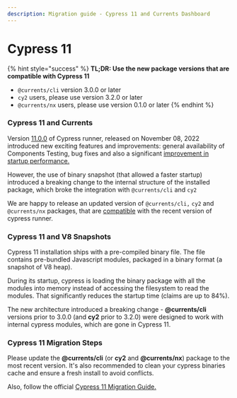 ```yaml
---
description: Migration guide - Cypress 11 and Currents Dashboard
---
```


# Cypress 11

{% hint style="success" %}
**TL;DR:  Use the new package versions that are compatible with Cypress 11**

* &#x20;`@currents/cli`  version 3.0.0 or later
* `cy2` users, please use version 3.2.0 or later
* `@currents/nx` users, please use version 0.1.0 or later
{% endhint %}

### Cypress 11 and Currents

Version [11.0.0](https://docs.cypress.io/guides/references/changelog#11-0-0) of Cypress runner, released on November 08, 2022 introduced new exciting features and improvements: general availability of Components Testing, bug fixes and also a significant [improvement in startup performance.](https://github.com/cypress-io/cypress/issues/18480)

However, the use of binary snapshot (that allowed a faster startup) introduced a breaking change to the internal structure of the installed package, which broke the integration with `@currents/cli` and `cy2`

We are happy to release an updated version of `@currents/cli,` `cy2` and `@currents/nx` packages, that are [compatible](currents-cli.md#currents-cli-compatibility) with the recent version of cypress runner.

### Cypress 11 and V8 Snapshots

Cypress 11 installation ships with a pre-compiled binary file. The file contains pre-bundled Javascript modules, packaged in a binary format (a snapshot of V8 heap).

During its startup, cypress is loading the binary package with all the modules into memory instead of accessing the filesystem to read the modules. That significantly reduces the startup time (claims are up to 84%).

The new architecture introduced a breaking change - **@currents/cli** versions prior to 3.0.0 (and **cy2** prior to 3.2.0) were designed to work with internal cypress modules, which are gone in Cypress 11.

### Cypress 11 Migration Steps

Please update the **@currents/cli** (or **cy2** and **@currents/nx**) package to the most recent version. It's also recommended to clean your cypress binaries cache and ensure a fresh install to avoid conflicts.

Also, follow the official [Cypress 11 Migration Guide.](https://docs.cypress.io/guides/references/migration-guide#Migrating-to-Cypress-version-11-0)
